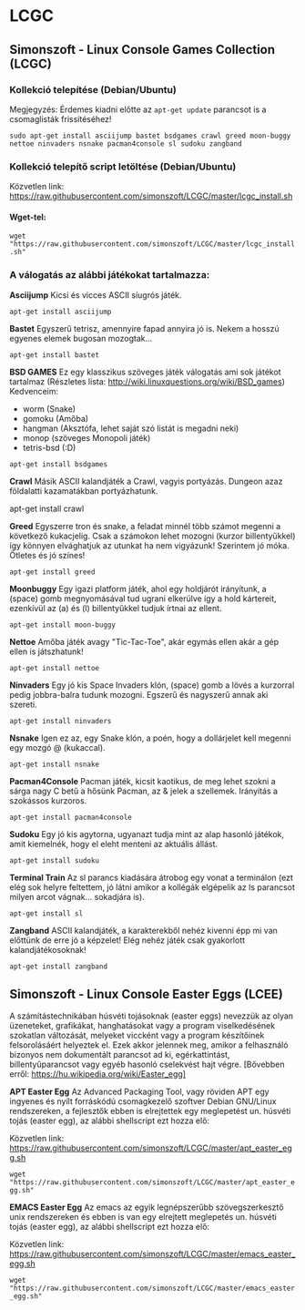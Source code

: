 # LCGC
## Simonszoft - Linux Console Games Collection (LCGC)

### Kollekció telepítése (Debian/Ubuntu)
Megjegyzés: Érdemes kiadni előtte az `apt-get update` parancsot is a csomaglisták frissítéséhez!

`sudo apt-get install asciijump bastet bsdgames crawl greed moon-buggy nettoe ninvaders nsnake pacman4console sl sudoku zangband`

### Kollekció telepítő script letöltése (Debian/Ubuntu)

Közvetlen link: https://raw.githubusercontent.com/simonszoft/LCGC/master/lcgc_install.sh

#### Wget-tel:

`wget "https://raw.githubusercontent.com/simonszoft/LCGC/master/lcgc_install.sh"`

### A válogatás az alábbi játékokat tartalmazza:

__Asciijump__
Kicsi és vicces ASCII síugrós játék.

`apt-get install asciijump`

__Bastet__
Egyszerű tetrisz, amennyire fapad annyira jó is.
Nekem a hosszú egyenes elemek bugosan mozogtak...

`apt-get install bastet`

__BSD GAMES__
Ez egy klasszikus szöveges játék válogatás ami sok játékot tartalmaz (Részletes lista: http://wiki.linuxquestions.org/wiki/BSD_games)
Kedvenceim:
- worm (Snake)
- gomoku (Amőba)
- hangman (Aksztófa, lehet saját szó listát is megadni neki)
- monop (szöveges Monopoli játék)
- tetris-bsd (:D)

`apt-get install bsdgames`

__Crawl__
Másik ASCII kalandjáték a Crawl, vagyis portyázás. Dungeon azaz földalatti kazamatákban portyázhatunk.

apt-get install crawl

__Greed__
Egyszerre tron és snake, a feladat minnél több számot megenni a következő kukacjelig.
Csak a számokon lehet mozogni (kurzor billentyűkkel) így könnyen elvághatjuk az utunkat ha nem vigyázunk!
Szerintem jó móka. Ötletes és jó színes!

`apt-get install greed`

__Moonbuggy__
Egy igazi platform játék, ahol egy holdjárót irányítunk, a (space) gomb megnyomásával tud ugrani elkerülve így a hold kártereit,
ezenkívül az (a) és (l) billentyűkkel tudjuk írtnai az ellent.

`apt-get install moon-buggy`

__Nettoe__
Amőba játék avagy "Tic-Tac-Toe", akár egymás ellen akár a gép ellen is játszhatunk!

`apt-get install nettoe`

__Ninvaders__
Egy jó kis Space Invaders klón, (space) gomb a lövés a kurzorral pedig jobbra-balra tudunk mozogni.
Egszerű és nagyszerű annak aki szereti.

`apt-get install ninvaders`

__Nsnake__
Igen ez az, egy Snake klón, a poén, hogy a dollárjelet kell megenni egy mozgó @ (kukaccal).

`apt-get install nsnake`

__Pacman4Console__
Pacman játék, kicsit kaotikus, de meg lehet szokni a sárga nagy C betű a hősünk Pacman, az & jelek a szellemek.
Irányítás a szokássos kurzoros.

`apt-get install pacman4console`

__Sudoku__
Egy jó kis agytorna, ugyanazt tudja mint az alap hasonló játékok, amit kiemelnék, hogy el eleht menteni az aktuális állást.

`apt-get install sudoku`

__Terminal Train__
Az sl parancs kiadására átrobog egy vonat a terminálon (ezt elég sok helyre feltettem, jó látni amikor a kollégák elgépelik az ls parancsot milyen arcot vágnak... sokadjára is).

`apt-get install sl`

__Zangband__
ASCII kalandjáték, a karakterekből nehéz kivenni épp mi van előttünk de erre jó a képzelet! Elég nehéz játék csak gyakorlott kalandjátékosoknak!

`apt-get install zangband`

## Simonszoft - Linux Console Easter Eggs (LCEE)
A számítástechnikában húsvéti tojásoknak (easter eggs) nevezzük az olyan üzeneteket, grafikákat, hanghatásokat vagy a program viselkedésének szokatlan változását, melyeket viccként vagy a program készítőinek felsorolásáért helyeztek el. Ezek akkor jelennek meg, amikor a felhasználó bizonyos nem dokumentált parancsot ad ki, egérkattintást, billentyűparancsot vagy egyéb hasonló cselekvést hajt végre. [Bővebben erről: https://hu.wikipedia.org/wiki/Easter_egg]

__APT Easter Egg__
Az Advanced Packaging Tool, vagy röviden APT egy ingyenes és nyílt forráskódú csomagkezelő szoftver Debian GNU/Linux rendszereken, a fejlesztők ebben is elrejtettek egy meglepetést un. húsvéti tojás (easter egg), az alábbi shellscript ezt hozza elő:

Közvetlen link: https://raw.githubusercontent.com/simonszoft/LCGC/master/apt_easter_egg.sh

`wget "https://raw.githubusercontent.com/simonszoft/LCGC/master/apt_easter_egg.sh"`

__EMACS Easter Egg__
Az emacs az egyik legnépszerűbb szövegszerkesztő unix rendszereken és ebben is van egy elrejtett meglepetés un. húsvéti tojás (easter egg), az alábbi shellscript ezt hozza elő:

Közvetlen link: https://raw.githubusercontent.com/simonszoft/LCGC/master/emacs_easter_egg.sh

`wget "https://raw.githubusercontent.com/simonszoft/LCGC/master/emacs_easter_egg.sh"`
